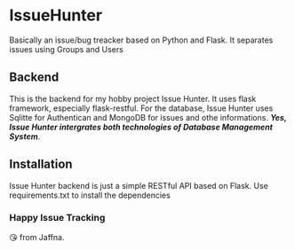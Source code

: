 # IssueHunter
Basically an issue/bug treacker based on Python and Flask. It separates issues using Groups and Users

## Backend
This is the backend for my hobby project Issue Hunter. It uses flask framework, especially flask-restful. For the database, Issue Hunter uses Sqlitte for Authentican and MongoDB for issues and othe informations. ***Yes, Issue Hunter intergrates both technologies of Database Management System***.

## Installation
Issue Hunter backend is just a simple RESTful API based on Flask. Use requirements.txt to install the dependencies

### Happy Issue Tracking

😘 from Jaffna.
